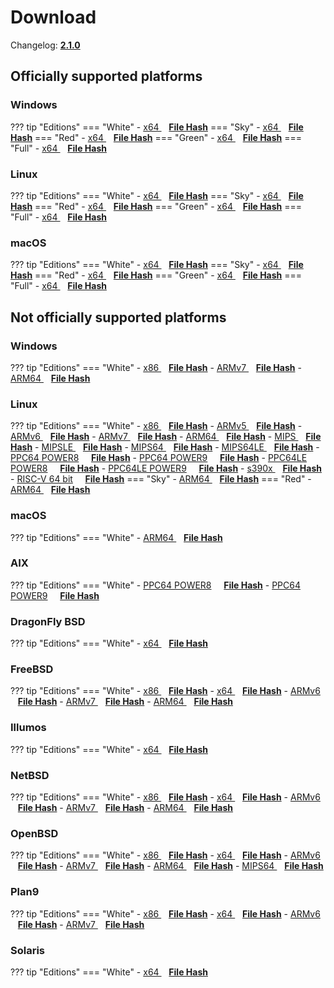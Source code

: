 # Download

Changelog: [**2.1.0**](../Changelog.md#210-_-march-19-2022)

## Officially supported platforms

### Windows

??? tip "Editions"
    === "White"
        - <a href="/dl/2.1.0/white/windows/dixer_amd64.exe">x64 </a> &nbsp;&nbsp; **<a href="/dl/2.1.0/white/windows/dixer_amd64_checksum.json">File Hash</a>**
    === "Sky"
        - <a href="/dl/2.1.0/sky/windows/dixer_amd64.exe">x64 </a> &nbsp;&nbsp; **<a href="/dl/2.1.0/sky/windows/dixer_amd64_checksum.json">File Hash</a>**
    === "Red"
        - <a href="/dl/2.1.0/red/windows/dixer_amd64.exe">x64 </a> &nbsp;&nbsp; **<a href="/dl/2.1.0/red/windows/dixer_amd64_checksum.json">File Hash</a>**
    === "Green"
        - <a href="/dl/2.1.0/green/windows/dixer_amd64.exe">x64 </a> &nbsp;&nbsp; **<a href="/dl/2.1.0/green/windows/dixer_amd64_checksum.json">File Hash</a>**
    === "Full"
        - <a href="/dl/2.1.0/full/windows/dixer_amd64.exe">x64 </a> &nbsp;&nbsp; **<a href="/dl/2.1.0/full/windows/dixer_amd64_checksum.json">File Hash</a>**

### Linux

??? tip "Editions"
    === "White"
        - <a href="/dl/2.1.0/white/linux/dixer_amd64">x64 </a> &nbsp;&nbsp; **<a href="/dl/2.1.0/white/linux/dixer_amd64_checksum.json">File Hash</a>**
    === "Sky"
        - <a href="/dl/2.1.0/sky/linux/dixer_amd64">x64 </a> &nbsp;&nbsp; **<a href="/dl/2.1.0/sky/linux/dixer_amd64_checksum.json">File Hash</a>**
    === "Red"
        - <a href="/dl/2.1.0/red/linux/dixer_amd64">x64 </a> &nbsp;&nbsp; **<a href="/dl/2.1.0/red/linux/dixer_amd64_checksum.json">File Hash</a>**
    === "Green"
        - <a href="/dl/2.1.0/green/linux/dixer_amd64">x64 </a> &nbsp;&nbsp; **<a href="/dl/2.1.0/green/linux/dixer_amd64_checksum.json">File Hash</a>**
    === "Full"
        - <a href="/dl/2.1.0/full/linux/dixer_amd64">x64 </a> &nbsp;&nbsp; **<a href="/dl/2.1.0/full/linux/dixer_amd64_checksum.json">File Hash</a>**

### macOS

??? tip "Editions"
    === "White"
        - <a href="/dl/2.1.0/white/darwin/dixer_amd64">x64 </a> &nbsp;&nbsp; **<a href="/dl/2.1.0/white/darwin/dixer_amd64_checksum.json">File Hash</a>**
    === "Sky"
        - <a href="/dl/2.1.0/sky/darwin/dixer_amd64">x64 </a> &nbsp;&nbsp; **<a href="/dl/2.1.0/sky/darwin/dixer_amd64_checksum.json">File Hash</a>**
    === "Red"
        - <a href="/dl/2.1.0/red/darwin/dixer_amd64">x64 </a> &nbsp;&nbsp; **<a href="/dl/2.1.0/red/darwin/dixer_amd64_checksum.json">File Hash</a>**
    === "Green"
        - <a href="/dl/2.1.0/green/darwin/dixer_amd64">x64 </a> &nbsp;&nbsp; **<a href="/dl/2.1.0/green/darwin/dixer_amd64_checksum.json">File Hash</a>**
    === "Full"
        - <a href="/dl/2.1.0/full/darwin/dixer_amd64">x64 </a> &nbsp;&nbsp; **<a href="/dl/2.1.0/full/darwin/dixer_amd64_checksum.json">File Hash</a>**

## Not officially supported platforms

### Windows

??? tip "Editions"
    === "White"
        - <a href="/dl/2.1.0/white/windows/dixer_386.exe">x86 </a> &nbsp;&nbsp; **<a href="/dl/2.1.0/white/windows/dixer_386_checksum.json">File Hash</a>**
        - <a href="/dl/2.1.0/white/windows/dixer_armV7.exe">ARMv7 </a> &nbsp;&nbsp; **<a href="/dl/2.1.0/white/windows/dixer_armV7_checksum.json">File Hash</a>**
        - <a href="/dl/2.1.0/white/windows/dixer_arm64.exe">ARM64 </a> &nbsp;&nbsp; **<a href="/dl/2.1.0/white/windows/dixer_arm64_checksum.json">File Hash</a>**

### Linux

??? tip "Editions"
    === "White"
        - <a href="/dl/2.1.0/white/linux/dixer_386">x86 </a> &nbsp;&nbsp; **<a href="/dl/2.1.0/white/linux/dixer_386_checksum.json">File Hash</a>**
        - <a href="/dl/2.1.0/white/linux/dixer_armV5">ARMv5 </a> &nbsp;&nbsp; **<a href="/dl/2.1.0/white/linux/dixer_armV5_checksum.json">File Hash</a>**
        - <a href="/dl/2.1.0/white/linux/dixer_armV6">ARMv6 </a> &nbsp;&nbsp; **<a href="/dl/2.1.0/white/linux/dixer_armV6_checksum.json">File Hash</a>**
        - <a href="/dl/2.1.0/white/linux/dixer_armV7">ARMv7 </a> &nbsp;&nbsp; **<a href="/dl/2.1.0/white/linux/dixer_armV7_checksum.json">File Hash</a>**
        - <a href="/dl/2.1.0/white/linux/dixer_arm64">ARM64 </a> &nbsp;&nbsp; **<a href="/dl/2.1.0/white/linux/dixer_arm64_checksum.json">File Hash</a>**
        - <a href="/dl/2.1.0/white/linux/dixer_mips">MIPS </a> &nbsp;&nbsp; **<a href="/dl/2.1.0/white/linux/dixer_mips_checksum.json">File Hash</a>**
        - <a href="/dl/2.1.0/white/linux/dixer_mipsle">MIPSLE </a> &nbsp;&nbsp; **<a href="/dl/2.1.0/white/linux/dixer_mipsle_checksum.json">File Hash</a>**
        - <a href="/dl/2.1.0/white/linux/dixer_mips64">MIPS64 </a> &nbsp;&nbsp; **<a href="/dl/2.1.0/white/linux/dixer_mips64_checksum.json">File Hash</a>**
        - <a href="/dl/2.1.0/white/linux/dixer_mips64le">MIPS64LE </a> &nbsp;&nbsp; **<a href="/dl/2.1.0/white/linux/dixer_mips64le_checksum.json">File Hash</a>**
        - [PPC64 POWER8](/dl/2.1.0/white/linux/dixer_ppc64_power8) &nbsp;&nbsp;&nbsp; **<a href="/dl/2.1.0/white/linux/dixer_ppc64_power8_checksum.json">File Hash</a>**
        - [PPC64 POWER9](/dl/2.1.0/white/linux/dixer_ppc64_power9) &nbsp;&nbsp;&nbsp; **<a href="/dl/2.1.0/white/linux/dixer_ppc64_power9_checksum.json">File Hash</a>**
        - [PPC64LE POWER8](/dl/2.1.0/white/linux/dixer_ppc64le_power8) &nbsp;&nbsp;&nbsp; **<a href="/dl/2.1.0/white/linux/dixer_ppc64le_power8_checksum.json">File Hash</a>**
        - [PPC64LE POWER9](/dl/2.1.0/white/linux/dixer_ppc64le_power9) &nbsp;&nbsp;&nbsp; **<a href="/dl/2.1.0/white/linux/dixer_ppc64le_power9_checksum.json">File Hash</a>**
        - <a href="/dl/2.1.0/white/linux/dixer_s390x">s390x </a> &nbsp;&nbsp; **<a href="/dl/2.1.0/white/linux/dixer_s390x_checksum.json">File Hash</a>**
        - [RISC-V 64 bit](/dl/2.1.0/white/linux/dixer_riscv64) &nbsp;&nbsp;&nbsp; **<a href="/dl/2.1.0/white/linux/dixer_riscv64_checksum.json">File Hash</a>**
    === "Sky"
        - <a href="/dl/2.1.0/sky/linux/dixer_arm64">ARM64 </a> &nbsp;&nbsp; **<a href="/dl/2.1.0/sky/linux/dixer_arm64_checksum.json">File Hash</a>**
    === "Red"
        - <a href="/dl/2.1.0/red/linux/dixer_arm64">ARM64 </a> &nbsp;&nbsp; **<a href="/dl/2.1.0/red/linux/dixer_arm64_checksum.json">File Hash</a>**

### macOS

??? tip "Editions"
    === "White"
        - <a href="/dl/2.1.0/white/darwin/dixer_arm64">ARM64 </a> &nbsp;&nbsp; **<a href="/dl/2.1.0/white/darwin/dixer_arm64_checksum.json">File Hash</a>**

### AIX

??? tip "Editions"
    === "White"
        - [PPC64 POWER8](/dl/2.1.0/white/aix/dixer_ppc64_power8) &nbsp;&nbsp;&nbsp; **<a href="/dl/2.1.0/white/aix/dixer_ppc64_power8_checksum.json">File Hash</a>**
        - [PPC64 POWER9](/dl/2.1.0/white/aix/dixer_ppc64_power9) &nbsp;&nbsp;&nbsp; **<a href="/dl/2.1.0/white/aix/dixer_ppc64_power9_checksum.json">File Hash</a>**

### DragonFly BSD

??? tip "Editions"
    === "White"
        - <a href="/dl/2.1.0/white/dragonfly/dixer_amd64">x64 </a> &nbsp;&nbsp; **<a href="/dl/2.1.0/white/dragonfly/dixer_amd64_checksum.json">File Hash</a>**

### FreeBSD

??? tip "Editions"
    === "White"
        - <a href="/dl/2.1.0/white/freebsd/dixer_386">x86 </a> &nbsp;&nbsp; **<a href="/dl/2.1.0/white/freebsd/dixer_386_checksum.json">File Hash</a>**
        - <a href="/dl/2.1.0/white/freebsd/dixer_amd64">x64 </a> &nbsp;&nbsp; **<a href="/dl/2.1.0/white/freebsd/dixer_amd64_checksum.json">File Hash</a>**
        - <a href="/dl/2.1.0/white/freebsd/dixer_armV6">ARMv6 </a> &nbsp;&nbsp; **<a href="/dl/2.1.0/white/freebsd/dixer_armV6_checksum.json">File Hash</a>**
        - <a href="/dl/2.1.0/white/freebsd/dixer_armV7">ARMv7 </a> &nbsp;&nbsp; **<a href="/dl/2.1.0/white/freebsd/dixer_armV7_checksum.json">File Hash</a>**
        - <a href="/dl/2.1.0/white/freebsd/dixer_arm64">ARM64 </a> &nbsp;&nbsp; **<a href="/dl/2.1.0/white/freebsd/dixer_arm64_checksum.json">File Hash</a>**

### Illumos

??? tip "Editions"
    === "White"
        - <a href="/dl/2.1.0/white/illumos/dixer_amd64">x64 </a> &nbsp;&nbsp; **<a href="/dl/2.1.0/white/illumos/dixer_amd64_checksum.json">File Hash</a>**

### NetBSD

??? tip "Editions"
    === "White"
        - <a href="/dl/2.1.0/white/netbsd/dixer_386">x86 </a> &nbsp;&nbsp; **<a href="/dl/2.1.0/white/netbsd/dixer_386_checksum.json">File Hash</a>**
        - <a href="/dl/2.1.0/white/netbsd/dixer_amd64">x64 </a> &nbsp;&nbsp; **<a href="/dl/2.1.0/white/netbsd/dixer_amd64_checksum.json">File Hash</a>**
        - <a href="/dl/2.1.0/white/netbsd/dixer_armV6">ARMv6 </a> &nbsp;&nbsp; **<a href="/dl/2.1.0/white/netbsd/dixer_armV6_checksum.json">File Hash</a>**
        - <a href="/dl/2.1.0/white/netbsd/dixer_armV7">ARMv7 </a> &nbsp;&nbsp; **<a href="/dl/2.1.0/white/netbsd/dixer_armV7_checksum.json">File Hash</a>**
        - <a href="/dl/2.1.0/white/netbsd/dixer_arm64">ARM64 </a> &nbsp;&nbsp; **<a href="/dl/2.1.0/white/netbsd/dixer_arm64_checksum.json">File Hash</a>**

### OpenBSD

??? tip "Editions"
    === "White"
        - <a href="/dl/2.1.0/white/openbsd/dixer_386">x86 </a> &nbsp;&nbsp; **<a href="/dl/2.1.0/white/openbsd/dixer_386_checksum.json">File Hash</a>**
        - <a href="/dl/2.1.0/white/openbsd/dixer_amd64">x64 </a> &nbsp;&nbsp; **<a href="/dl/2.1.0/white/openbsd/dixer_amd64_checksum.json">File Hash</a>**
        - <a href="/dl/2.1.0/white/openbsd/dixer_armV6">ARMv6 </a> &nbsp;&nbsp; **<a href="/dl/2.1.0/white/openbsd/dixer_armV6_checksum.json">File Hash</a>**
        - <a href="/dl/2.1.0/white/openbsd/dixer_armV7">ARMv7 </a> &nbsp;&nbsp; **<a href="/dl/2.1.0/white/openbsd/dixer_armV7_checksum.json">File Hash</a>**
        - <a href="/dl/2.1.0/white/openbsd/dixer_arm64">ARM64 </a> &nbsp;&nbsp; **<a href="/dl/2.1.0/white/openbsd/dixer_arm64_checksum.json">File Hash</a>**
        - <a href="/dl/2.1.0/white/openbsd/dixer_mips64">MIPS64 </a> &nbsp;&nbsp; **<a href="/dl/2.1.0/white/openbsd/dixer_mips64_checksum.json">File Hash</a>**

### Plan9

??? tip "Editions"
    === "White"
        - <a href="/dl/2.1.0/white/plan9/dixer_386">x86 </a> &nbsp;&nbsp; **<a href="/dl/2.1.0/white/plan9/dixer_386_checksum.json">File Hash</a>**
        - <a href="/dl/2.1.0/white/plan9/dixer_amd64">x64 </a> &nbsp;&nbsp; **<a href="/dl/2.1.0/white/plan9/dixer_amd64_checksum.json">File Hash</a>**
        - <a href="/dl/2.1.0/white/plan9/dixer_armV6">ARMv6 </a> &nbsp;&nbsp; **<a href="/dl/2.1.0/white/plan9/dixer_armV6_checksum.json">File Hash</a>**
        - <a href="/dl/2.1.0/white/plan9/dixer_armV7">ARMv7 </a> &nbsp;&nbsp; **<a href="/dl/2.1.0/white/plan9/dixer_armV7_checksum.json">File Hash</a>**

### Solaris

??? tip "Editions"
    === "White"
        - <a href="/dl/2.1.0/white/solaris/dixer_amd64">x64 </a> &nbsp;&nbsp; **<a href="/dl/2.1.0/white/solaris/dixer_amd64_checksum.json">File Hash</a>**
